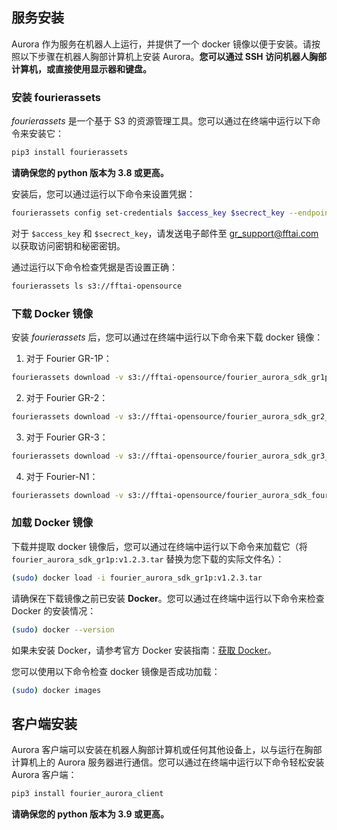 ## 服务安装

Aurora 作为服务在机器人上运行，并提供了一个 docker 镜像以便于安装。请按照以下步骤在机器人胸部计算机上安装 Aurora。**您可以通过 SSH 访问机器人胸部计算机，或直接使用显示器和键盘。**

### 安装 fourierassets

*fourierassets* 是一个基于 S3 的资源管理工具。您可以通过在终端中运行以下命令来安装它：

```bash
pip3 install fourierassets
```
**请确保您的 python 版本为 3.8 或更高。**

安装后，您可以通过运行以下命令来设置凭据：

```bash
fourierassets config set-credentials $access_key $secrect_key --endpoint-url https://oss-cn-wulanchabu.aliyuncs.com
```
对于 `$access_key` 和 `$secrect_key`，请发送电子邮件至 <gr_support@fftai.com> 以获取访问密钥和秘密密钥。

通过运行以下命令检查凭据是否设置正确：

```bash
fourierassets ls s3://fftai-opensource
```

### 下载 Docker 镜像

安装 *fourierassets* 后，您可以通过在终端中运行以下命令来下载 docker 镜像：

1. 对于 Fourier GR-1P：
```bash
fourierassets download -v s3://fftai-opensource/fourier_aurora_sdk_gr1p_v1.2.3.zip --cache-dir $your_download_directory
```
2. 对于 Fourier GR-2：
```bash
fourierassets download -v s3://fftai-opensource/fourier_aurora_sdk_gr2_v1.2.1.zip --cache-dir $your_download_directory
```
3. 对于 Fourier GR-3：
```bash
fourierassets download -v s3://fftai-opensource/fourier_aurora_sdk_gr3_v1.2.1.zip --cache-dir $your_download_directory
```
4. 对于 Fourier-N1：
```bash
fourierassets download -v s3://fftai-opensource/fourier_aurora_sdk_fouriern1_v1.2.0.zip --cache-dir $your_download_directory
```

### 加载 Docker 镜像

下载并提取 docker 镜像后，您可以通过在终端中运行以下命令来加载它（将 `fourier_aurora_sdk_gr1p:v1.2.3.tar` 替换为您下载的实际文件名）：

```bash
(sudo) docker load -i fourier_aurora_sdk_gr1p:v1.2.3.tar
```
请确保在下载镜像之前已安装 **Docker**。您可以通过在终端中运行以下命令来检查 Docker 的安装情况：

```bash
(sudo) docker --version
```
如果未安装 Docker，请参考官方 Docker 安装指南：[获取 Docker](https://docs.docker.com/get-docker/)。

您可以使用以下命令检查 docker 镜像是否成功加载：

```bash
(sudo) docker images
```

## 客户端安装

Aurora 客户端可以安装在机器人胸部计算机或任何其他设备上，以与运行在胸部计算机上的 Aurora 服务器进行通信。您可以通过在终端中运行以下命令轻松安装 Aurora 客户端：

```bash
pip3 install fourier_aurora_client
```
**请确保您的 python 版本为 3.9 或更高。**